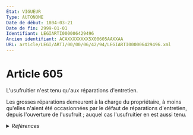 ```yaml
---
État: VIGUEUR
Type: AUTONOME
Date de début: 1804-03-21
Date de fin: 2999-01-01
Identifiant: LEGIARTI000006429496
Ancien identifiant: ACAXXXXXXXX5X00605AAXXAA
URL: article/LEGI/ARTI/00/00/06/42/94/LEGIARTI000006429496.xml
---
```


<h1>Article 605</h1>

L'usufruitier n'est tenu qu'aux réparations d'entretien.<br />

Les grosses réparations demeurent à la charge du propriétaire, à moins qu'elles
n'aient été occasionnées par le défaut de réparations d'entretien, depuis
l'ouverture de l'usufruit ; auquel cas l'usufruitier en est aussi tenu.


<details>
  <summary><em>Références</em></summary>

  <h2>Articles faisant référence à l'article</h2>
  
  <ul>
    <li>
      <a href="https://legal.tricoteuses.fr//redirection/LEGIARTI000006294322?vers=git&vers=legifrance">Code général des impôts, annexe II - article 172 A AUTONOME MODIFIE, en vigueur du 1999-03-31 au 2000-07-01</a> CITATION source
    </li>
    <li>
      <a href="https://legal.tricoteuses.fr//redirection/LEGIARTI000006307895?vers=git&vers=legifrance">Code général des impôts - article 156 AUTONOME MODIFIE, en vigueur du 1982-09-01 au 1983-07-10</a> CITATION source
    </li>
    <li>
      <a href="https://legal.tricoteuses.fr//redirection/LEGIARTI000006307899?vers=git&vers=legifrance">Code général des impôts - article 156 AUTONOME MODIFIE, en vigueur du 1986-07-31 au 1987-08-10</a> CITATION source
    </li>
    <li>
      <a href="https://legal.tricoteuses.fr//redirection/LEGIARTI000018620069?vers=git&vers=legifrance">Code général des impôts - article 156 AUTONOME MODIFIE, en vigueur du 2008-04-03 au 2008-12-29</a> CITATION source
    </li>
    <li>
      <a href="https://legal.tricoteuses.fr//redirection/LEGIARTI000031818311?vers=git&vers=legifrance">Code général des impôts - article 156 AUTONOME MODIFIE, en vigueur du 2016-01-01 au 2016-06-13</a> CITATION source
    </li>
    <li>
      <a href="https://legal.tricoteuses.fr//redirection/LEGIARTI000030700906?vers=git&vers=legifrance">Code général des impôts - article 156 AUTONOME MODIFIE, en vigueur du 2015-06-06 au 2016-01-01</a> CITATION source
    </li>
    <li>
      <a href="https://legal.tricoteuses.fr//redirection/LEGIARTI000020549334?vers=git&vers=legifrance">Code général des impôts - article 156 AUTONOME MODIFIE, en vigueur du 2009-04-10 au 2010-01-01</a> CITATION source
    </li>
    <li>
      <a href="https://legal.tricoteuses.fr//redirection/LEGIARTI000022334816?vers=git&vers=legifrance">Code général des impôts - article 156 AUTONOME MODIFIE, en vigueur du 2010-05-08 au 2011-06-12</a> CITATION source
    </li>
    <li>
      <a href="https://legal.tricoteuses.fr//redirection/LEGIARTI000022200912?vers=git&vers=legifrance">Code général des impôts - article 156 AUTONOME MODIFIE, en vigueur du 2010-05-01 au 2010-05-08</a> CITATION source
    </li>
    <li>
      <a href="https://legal.tricoteuses.fr//redirection/LEGIARTI000024188581?vers=git&vers=legifrance">Code général des impôts - article 156 AUTONOME MODIFIE, en vigueur du 2011-06-12 au 2012-01-01</a> CITATION source
    </li>
    <li>
      <a href="https://legal.tricoteuses.fr//redirection/LEGIARTI000025842418?vers=git&vers=legifrance">Code général des impôts - article 156 AUTONOME MODIFIE, en vigueur du 2012-05-07 au 2014-01-01</a> CITATION source
    </li>
    <li>
      <a href="https://legal.tricoteuses.fr//redirection/LEGIARTI000031782092?vers=git&vers=legifrance">Code général des impôts - article 156 AUTONOME MODIFIE_MORT_NE, en vigueur du 2018-01-01 au 2016-12-31</a> CITATION source
    </li>
    <li>
      <a href="https://legal.tricoteuses.fr//redirection/LEGIARTI000032701995?vers=git&vers=legifrance">Code général des impôts - article 156 AUTONOME MODIFIE, en vigueur du 2016-06-13 au 2016-12-31</a> CITATION source
    </li>
    <li>
      <a href="https://legal.tricoteuses.fr//redirection/LEGIARTI000006307900?vers=git&vers=legifrance">Code général des impôts - article 156 AUTONOME MODIFIE, en vigueur du 1987-08-10 au 1988-07-15</a> CITATION source
    </li>
    <li>
      <a href="https://legal.tricoteuses.fr//redirection/LEGIARTI000021664481?vers=git&vers=legifrance">Code général des impôts - article 156 AUTONOME MODIFIE, en vigueur du 2010-01-01 au 2010-05-01</a> CITATION source
    </li>
    <li>
      <a href="https://legal.tricoteuses.fr//redirection/LEGIARTI000006307920?vers=git&vers=legifrance">Code général des impôts - article 156 AUTONOME MODIFIE_MORT_NE, en vigueur du 2005-01-01 au 2004-12-31</a> CITATION source
    </li>
    <li>
      <a href="https://legal.tricoteuses.fr//redirection/LEGIARTI000006307909?vers=git&vers=legifrance">Code général des impôts - article 156 AUTONOME MODIFIE, en vigueur du 1996-05-12 au 1997-04-11</a> CITATION source
    </li>
    <li>
      <a href="https://legal.tricoteuses.fr//redirection/LEGIARTI000006307922?vers=git&vers=legifrance">Code général des impôts - article 156 AUTONOME MODIFIE, en vigueur du 2005-01-01 au 2005-08-03</a> CITATION source
    </li>
    <li>
      <a href="https://legal.tricoteuses.fr//redirection/LEGIARTI000006307898?vers=git&vers=legifrance">Code général des impôts - article 156 AUTONOME MODIFIE, en vigueur du 1985-07-15 au 1986-07-31</a> CITATION source
    </li>
    <li>
      <a href="https://legal.tricoteuses.fr//redirection/LEGIARTI000023371272?vers=git&vers=legifrance">Code général des impôts - article 156 AUTONOME MODIFIE, en vigueur du 2012-01-01 au 2012-05-07</a> CITATION source
    </li>
    <li>
      <a href="https://legal.tricoteuses.fr//redirection/LEGIARTI000028434700?vers=git&vers=legifrance">Code général des impôts - article 156 AUTONOME MODIFIE, en vigueur du 2014-01-01 au 2014-05-30</a> CITATION source
    </li>
    <li>
      <a href="https://legal.tricoteuses.fr//redirection/LEGIARTI000029042272?vers=git&vers=legifrance">Code général des impôts - article 156 AUTONOME MODIFIE, en vigueur du 2014-05-30 au 2015-06-06</a> CITATION source
    </li>
    <li>
      <a href="https://legal.tricoteuses.fr//redirection/LEGIARTI000006294324?vers=git&vers=legifrance">Code général des impôts, annexe II - article 172 A AUTONOME ABROGE, en vigueur du 2002-03-31 au 2010-09-13</a> CITATION source
    </li>
    <li>
      <a href="https://legal.tricoteuses.fr//redirection/LEGIARTI000006307914?vers=git&vers=legifrance">Code général des impôts - article 156 AUTONOME MODIFIE, en vigueur du 2001-03-31 au 2001-12-29</a> CITATION source
    </li>
    <li>
      <a href="https://legal.tricoteuses.fr//redirection/LEGIARTI000006307894?vers=git&vers=legifrance">Code général des impôts - article 156 AUTONOME MODIFIE, en vigueur du 1981-07-01 au 1982-09-01</a> CITATION source
    </li>
    <li>
      <a href="https://legal.tricoteuses.fr//redirection/LEGIARTI000006307902?vers=git&vers=legifrance">Code général des impôts - article 156 AUTONOME MODIFIE, en vigueur du 1989-07-14 au 1990-06-15</a> CITATION source
    </li>
    <li>
      <a href="https://legal.tricoteuses.fr//redirection/LEGIARTI000006307897?vers=git&vers=legifrance">Code général des impôts - article 156 AUTONOME MODIFIE, en vigueur du 1983-07-20 au 1985-07-15</a> CITATION source
    </li>
    <li>
      <a href="https://legal.tricoteuses.fr//redirection/LEGIARTI000006307921?vers=git&vers=legifrance">Code général des impôts - article 156 AUTONOME MODIFIE, en vigueur du 2004-12-31 au 2005-01-01</a> CITATION source
    </li>
    <li>
      <a href="https://legal.tricoteuses.fr//redirection/LEGIARTI000006307916?vers=git&vers=legifrance">Code général des impôts - article 156 AUTONOME MODIFIE, en vigueur du 2002-03-31 au 2002-12-31</a> CITATION source
    </li>
    <li>
      <a href="https://legal.tricoteuses.fr//redirection/LEGIARTI000006307923?vers=git&vers=legifrance">Code général des impôts - article 156 AUTONOME MODIFIE, en vigueur du 2005-08-03 au 2006-01-01</a> CITATION source
    </li>
    <li>
      <a href="https://legal.tricoteuses.fr//redirection/LEGIARTI000006307924?vers=git&vers=legifrance">Code général des impôts - article 156 AUTONOME MODIFIE_MORT_NE, en vigueur du 2006-01-01 au 2005-12-31</a> CITATION source
    </li>
    <li>
      <a href="https://legal.tricoteuses.fr//redirection/LEGIARTI000006424368?vers=git&vers=legifrance">Décret n°91-1158 du 8 novembre 1991 portant approbation de la convention passée entre l'Etat et l'Union centrale des arts décoratifs - article ANNEXE AUTONOME VIGUEUR, en vigueur depuis le 1991-11-10</a> CITATION source
    </li>
    <li>
      <a href="https://legal.tricoteuses.fr//redirection/LEGIARTI000006307893?vers=git&vers=legifrance">Code général des impôts - article 156 AUTONOME MODIFIE, en vigueur du 1979-07-01 au 1981-07-01</a> CITATION source
    </li>
    <li>
      <a href="https://legal.tricoteuses.fr//redirection/LEGIARTI000006307903?vers=git&vers=legifrance">Code général des impôts - article 156 AUTONOME MODIFIE, en vigueur du 1990-06-15 au 1991-06-24</a> CITATION source
    </li>
    <li>
      <a href="https://legal.tricoteuses.fr//redirection/LEGIARTI000006543857?vers=git&vers=legifrance">Décret n°98-222 du 20 mars 1998 portant approbation de la convention passée entre l'Etat et l'Union centrale des arts décoratifs - article ANNEXE AUTONOME MODIFIE, en vigueur du 1997-01-01 au 2003-01-01</a> CITATION source
    </li>
    <li>
      <a href="https://legal.tricoteuses.fr//redirection/LEGIARTI000006307905?vers=git&vers=legifrance">Code général des impôts - article 156 AUTONOME MODIFIE, en vigueur du 1992-07-04 au 1993-08-18</a> CITATION source
    </li>
    <li>
      <a href="https://legal.tricoteuses.fr//redirection/LEGIARTI000020058591?vers=git&vers=legifrance">Code général des impôts - article 156 AUTONOME MODIFIE, en vigueur du 2009-01-01 au 2009-04-10</a> CITATION source
    </li>
    <li>
      <a href="https://legal.tricoteuses.fr//redirection/LEGIARTI000006294323?vers=git&vers=legifrance">Code général des impôts, annexe II - article 172 A AUTONOME MODIFIE, en vigueur du 2001-03-31 au 2002-03-31</a> CITATION source
    </li>
    <li>
      <a href="https://legal.tricoteuses.fr//redirection/LEGIARTI000006307901?vers=git&vers=legifrance">Code général des impôts - article 156 AUTONOME MODIFIE, en vigueur du 1988-07-15 au 1989-07-14</a> CITATION source
    </li>
    <li>
      <a href="https://legal.tricoteuses.fr//redirection/LEGIARTI000042983059?vers=git&vers=legifrance">Décret n°98-222 du 20 mars 1998 portant approbation de la convention passée entre l'Etat et l'Union centrale des arts décoratifs - article ANNEXE AUTONOME VIGUEUR, en vigueur depuis le 2021-01-02</a> CITATION source
    </li>
    <li>
      <a href="https://legal.tricoteuses.fr//redirection/LEGIARTI000021282500?vers=git&vers=legifrance">Décret n°98-222 du 20 mars 1998 portant approbation de la convention passée entre l'Etat et l'Union centrale des arts décoratifs - article ANNEXE AUTONOME MODIFIE, en vigueur du 2010-01-13 au 2021-01-02</a> CITATION source
    </li>
    <li>
      <a href="https://legal.tricoteuses.fr//redirection/LEGIARTI000006316963?vers=git&vers=legifrance">Loi n° 76-1232 du 29 décembre 1976 DE FINANCES POUR 1977 - article 3 AUTONOME PERIME, en vigueur du 1976-12-30 au 2007-09-01</a> CITATION source
    </li>
    <li>
      <a href="https://legal.tricoteuses.fr//redirection/LEGIARTI000006307904?vers=git&vers=legifrance">Code général des impôts - article 156 AUTONOME MODIFIE, en vigueur du 1991-06-24 au 1992-07-04</a> CITATION source
    </li>
    <li>
      <a href="https://legal.tricoteuses.fr//redirection/LEGIARTI000006307915?vers=git&vers=legifrance">Code général des impôts - article 156 AUTONOME MODIFIE, en vigueur du 2001-12-29 au 2002-03-05</a> CITATION source
    </li>
    <li>
      <a href="https://legal.tricoteuses.fr//redirection/LEGIARTI000006307910?vers=git&vers=legifrance">Code général des impôts - article 156 AUTONOME MODIFIE, en vigueur du 1997-04-11 au 1999-03-31</a> CITATION source
    </li>
    <li>
      <a href="https://legal.tricoteuses.fr//redirection/LEGIARTI000006307919?vers=git&vers=legifrance">Code général des impôts - article 156 AUTONOME MODIFIE, en vigueur du 2003-12-31 au 2005-01-01</a> CITATION source
    </li>
    <li>
      <a href="https://legal.tricoteuses.fr//redirection/LEGIARTI000006307918?vers=git&vers=legifrance">Code général des impôts - article 156 AUTONOME MODIFIE, en vigueur du 2003-08-31 au 2003-12-31</a> CITATION source
    </li>
    <li>
      <a href="https://legal.tricoteuses.fr//redirection/LEGIARTI000020038469?vers=git&vers=legifrance">Code général des impôts - article 156 AUTONOME MODIFIE, en vigueur du 2008-12-29 au 2009-01-01</a> CITATION source
    </li>
    <li>
      <a href="https://legal.tricoteuses.fr//redirection/LEGIARTI000006307925?vers=git&vers=legifrance">Code général des impôts - article 156 AUTONOME MODIFIE, en vigueur du 2005-12-31 au 2006-12-31</a> CITATION source
    </li>
    <li>
      <a href="https://legal.tricoteuses.fr//redirection/LEGIARTI000006307911?vers=git&vers=legifrance">Code général des impôts - article 156 AUTONOME MODIFIE, en vigueur du 1999-03-31 au 2000-07-01</a> CITATION source
    </li>
    <li>
      <a href="https://legal.tricoteuses.fr//redirection/LEGIARTI000006307913?vers=git&vers=legifrance">Code général des impôts - article 156 AUTONOME MODIFIE, en vigueur du 2000-12-31 au 2001-03-31</a> CITATION source
    </li>
    <li>
      <a href="https://legal.tricoteuses.fr//redirection/LEGIARTI000006307896?vers=git&vers=legifrance">Code général des impôts - article 156 AUTONOME MODIFIE, en vigueur du 1983-07-10 au 1984-07-20</a> CITATION source
    </li>
    <li>
      <a href="https://legal.tricoteuses.fr//redirection/LEGIARTI000006307917?vers=git&vers=legifrance">Code général des impôts - article 156 AUTONOME MODIFIE, en vigueur du 2003-01-01 au 2004-01-01</a> CITATION source
    </li>
    <li>
      <a href="https://legal.tricoteuses.fr//redirection/LEGIARTI000006307912?vers=git&vers=legifrance">Code général des impôts - article 156 AUTONOME MODIFIE, en vigueur du 2000-07-01 au 2000-12-31</a> CITATION source
    </li>
  </ul>
  
  <h2>Références faites par l'article</h2>
  
  <ul>
    <li>
      1976-12-29 CITATION cible <a href="https://legal.tricoteuses.fr//redirection/LEGIARTI000006316963?vers=git&vers=legifrance">Loi n° 76-1232 du 29 décembre 1976 DE FINANCES POUR 1977 - article 3 AUTONOME PERIME, en vigueur du 1976-12-30 au 2007-09-01</a>
    </li>
    <li>
      1991-11-08 CITATION cible <a href="https://legal.tricoteuses.fr//redirection/LEGIARTI000006424368?vers=git&vers=legifrance">Décret n°91-1158 du 8 novembre 1991 portant approbation de la convention passée entre l'Etat et l'Union centrale des arts décoratifs - article ANNEXE AUTONOME VIGUEUR, en vigueur depuis le 1991-11-10</a>
    </li>
    <li>
      1998-03-20 CITATION cible <a href="https://legal.tricoteuses.fr//redirection/LEGIARTI000042983059?vers=git&vers=legifrance">Décret n°98-222 du 20 mars 1998 portant approbation de la convention passée entre l'Etat et l'Union centrale des arts décoratifs - article ANNEXE AUTONOME VIGUEUR, en vigueur depuis le 2021-01-02</a>
    </li>
    <li>
      2999-01-01 CITATION cible <a href="https://legal.tricoteuses.fr//redirection/LEGIARTI000032701995?vers=git&vers=legifrance">Code général des impôts - article 156 AUTONOME MODIFIE, en vigueur du 2016-06-13 au 2016-12-31</a>
    </li>
    <li>
      2999-01-01 CITATION cible <a href="https://legal.tricoteuses.fr//redirection/LEGIARTI000006294324?vers=git&vers=legifrance">Code général des impôts, annexe II - article 172 A AUTONOME ABROGE, en vigueur du 2002-03-31 au 2010-09-13</a>
    </li>
    <li>
      CODIFICATION source Loi 1804-01-30
    </li>
    <li>
      CREATION source Loi 1804-01-30 promulguée le 9 février 1804
    </li>
  </ul>
</details>
